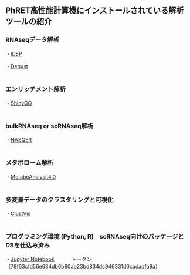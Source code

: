 ## PhRET高性能計算機にインストールされている解析ツールの紹介


### RNAseqデータ解析

・[iDEP](http://10.164.179.3/idep92/)

・[Degust](http://10.164.179.3:8001/)
<br>
<br>

### エンリッチメント解析
・[ShinyGO](http://10.164.179.3/go60/)
<br>
<br>

### bulkRNAseq or scRNAseq解析
・[NASQER](http://10.164.179.3:8083/)
<br>
<br>

### メタボローム解析
・[MetaboAnalysit4.0](http://10.164.179.3:8080/MetaboAnalyst/faces/home.xhtml)
<br>
<br>

### 多変量データのクラスタリングと可視化
・[ClustVis](http://10.164.179.3:3737/)
<br>
<br>

### プログラミング環境 (Python, R)　scRNAseq向けのパッケージとDBを仕込み済み
・[Jupyter Notebook](http://10.164.179.3:8888/tree/PhRET) 　　　トークン（78f63cfd56e684db6b90ab23bd834dc946331d0cadadfa9a）

<br>


